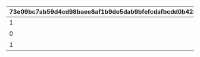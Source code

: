 |73e09bc7ab59d4cd98baee8af1b9de5dab9bfefcdafbcdd0b428858748dd9993|bbb9c0c8fd29d5c6972d89e408fa2b52792d0d360af09f52aa020ddb4454e4b7|44fb024d439265fc17e7e7c1b2f44b99bad32809a415c3f5d243cd71f6f05ec8|fc700c8072f520c6c78baa792e5af71389a9fa6d920f8c72cf98729f5bc68f10|f161055c61fcf312ebecd9e09d889ca3739e981952f6a44fba14bf1f1694c254|
| --- | --- | --- | --- | --- |
|1|-400|1|石橋|1|
|0|-400|2|砂漠|2|
|1|-400|3|平原|3|